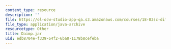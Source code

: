 ```yaml
---
content_type: resource
description: ''
file: https://ol-ocw-studio-app-qa.s3.amazonaws.com/courses/18-03sc-differential-equations-fall-2011/edb8704ef33964f26ba01178b8cefeba_Daimp.jar
file_type: application/java-archive
resourcetype: Other
title: Daimp.jar
uid: edb8704e-f339-64f2-6ba0-1178b8cefeba
---
```

